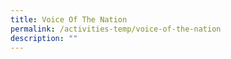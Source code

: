 ```yaml
---
title: Voice Of The Nation
permalink: /activities-temp/voice-of-the-nation
description: ""
---
```


